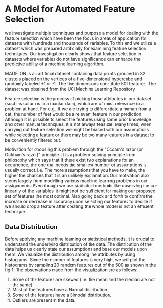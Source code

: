 # A Model for Automated Feature Selection 

we investigate multiple techniques and purpose a model for dealing with the feature selection which have been the focus in areas of application for datasets with hundreds and thousands of variables. To this end we utilize a dataset which was prepared artificially for examining feature selection techniques. Our investigation clearly shows that feature selection in datasets where variables do not have significance can enhance the predictive ability of a machine learning algorithm. 

MADELON is an artificial dataset containing data points grouped in 32 clusters placed on the vertices of a five-dimensional hypercube and randomly labeled +1 or -1. The five dimensions constitute 501 features. The dataset was obtained from the UCI Machine Learning Repository

Feature selection is the process of picking those attributes in our dataset (such as columns in a tabular data), which are of most relevance to a problem at hand. For e.g., if we are trying to differentiate a human from a cat, the number of feet would be a relevant feature in our prediction. Although it is possible to select the features using some prior knowledge and other manual techniques, it is not always feasible. Many times, when carrying out feature selection we might be biased with our assumptions while selecting a feature or there may be too many features in a dataset to be conveniently filtered out. 

Motivation for choosing this problem through the "Occam's razor (or Ockham's razor)" principle. It is a problem-solving principle from philosophy which says that if there exist two explanations for an occurrence, the one that needs the smallest number of assumptions is usually correct. i.e. The more assumptions that you have to make, the higher the chances that it is an unlikely explanation. 
Our motivation also stems largely from modelling various machine learning problems in our assignments. Even though we use statistical methods like observing the co-linearity of the variables, it might not be sufficient for making our proposed set of features the most optimal. Also going back and forth to confirm the increase or decrease in accuracy upon selecting our features to decide if we should drop a feature after creating the whole model is not an efficient technique. 

## Data Distribution
Before applying any machine learning or statistical methods, it is crucial to understand the underlying distribution of the data. The distribution of the data helps us clearly state our assumptions and base our models upon them. We visualize the distribution among the attributes by using histograms. Since the number of features is very high, we will plot the histograms by sampling 20 random features out of the 500 as shown in the fig 1. The observations made from the visualization are as follows:
1.	Some of the features are skewed (i.e. the mean and the median are not the same)
2.	Most of the features have a Normal distribution.
3.	Some of the features have a Bimodal distribution.
4.	Outliers are present in the data.


